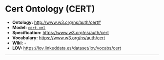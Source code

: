 # Cert Ontology (CERT)

- **Ontology:** http://www.w3.org/ns/auth/cert#
- **Model:** [`cert.xml`](local/cert.xml)
- **Specification:** https://www.w3.org/ns/auth/cert
- **Vocabulary:** https://www.w3.org/ns/auth/cert
- **Wiki:** -
- **LOV:** https://lov.linkeddata.es/dataset/lov/vocabs/cert

---

